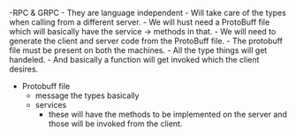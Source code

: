 -RPC & GRPC
    - They are language independent
    - Will take care of the types when calling from a different server.
    - We will hust need a ProtoBuff file which will basically have the service -> methods in that.
    - We will need to generate the client and server code from the ProtoBuff file.
    - The protobuff file must be present on both the machines.
    - All the type things will get handeled.
    - And basically a function will get invoked which the client desires.
- Protobuff file
    - message the types basically
    - services
        - these will have the methods to be implemented on the server and those will be invoked from the client.